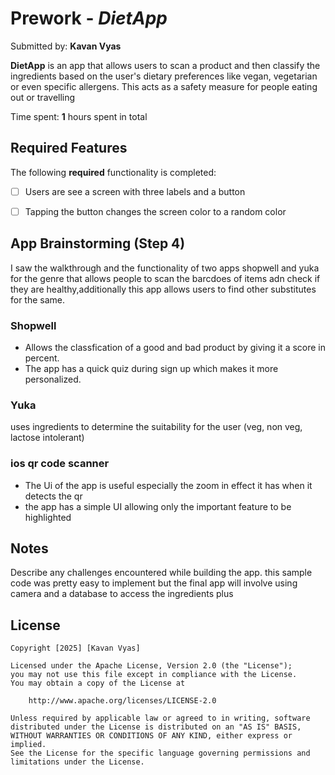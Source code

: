 # Prework - *DietApp*

Submitted by: **Kavan Vyas**

**DietApp** is an app that allows users to scan a product and then classify the ingredients based on the user's dietary preferences like vegan, vegetarian or even specific allergens. This acts as a safety measure for people eating out or travelling

Time spent: **1** hours spent in total

## Required Features

The following **required** functionality is completed:

- [ ] Users are see a screen with three labels and a button
- [ ] Tapping the button changes the screen color to a random color
 

## App Brainstorming (Step 4)

I saw the walkthrough and the functionality of two apps shopwell and yuka for the genre that allows people to scan the barcdoes of items adn check if they are healthy,additionally this app allows users to find other substitutes for the same. 

### Shopwell
- Allows the classfication of a good and bad product by giving it a score in percent.
- The app has a quick quiz during sign up which makes it more personalized.
  
### Yuka
uses ingredients to determine the suitability for the user (veg, non veg, lactose intolerant)

### ios qr code scanner
- The Ui of the app is useful especially the zoom in effect it has when it detects the qr
- the app has a simple UI allowing only the important feature to be highlighted

## Notes

Describe any challenges encountered while building the app.
this sample code was pretty easy to implement but the final app will involve using camera and a database to access the ingredients plus

## License

    Copyright [2025] [Kavan Vyas]

    Licensed under the Apache License, Version 2.0 (the "License");
    you may not use this file except in compliance with the License.
    You may obtain a copy of the License at

        http://www.apache.org/licenses/LICENSE-2.0

    Unless required by applicable law or agreed to in writing, software
    distributed under the License is distributed on an "AS IS" BASIS,
    WITHOUT WARRANTIES OR CONDITIONS OF ANY KIND, either express or implied.
    See the License for the specific language governing permissions and
    limitations under the License.
